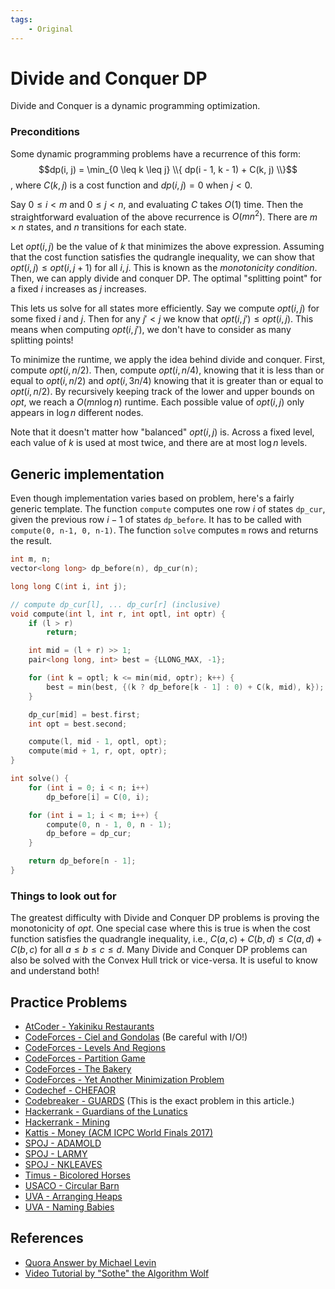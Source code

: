 ```yaml
---
tags:
    - Original
---
```


# Divide and Conquer DP

Divide and Conquer is a dynamic programming optimization.

### Preconditions

Some dynamic programming problems have a recurrence of this form: $$dp(i, j) =
\min_{0 \leq k \leq j} \\{ dp(i - 1, k - 1) + C(k, j) \\}$$, where $C(k, j)$ is a cost function and $dp(i, j) = 0$ when $j \lt 0$.

Say $0 \leq i \lt m$ and $0 \leq j \lt n$, and evaluating $C$ takes $O(1)$ time. Then the straightforward evaluation of the above recurrence is $O(m n^2)$. There are $m \times n$ states, and $n$ transitions for each state.

Let $opt(i, j)$ be the value of $k$ that minimizes the above expression. Assuming that the cost function satisfies the qudrangle inequality, we can show that $opt(i, j) \leq opt(i, j + 1)$ for all $i, j$. This is known as the _monotonicity condition_. Then, we can apply divide and conquer DP. The optimal "splitting point" for a fixed $i$ increases as $j$ increases.

This lets us solve for all states more efficiently. Say we compute $opt(i, j)$ for some fixed $i$ and $j$. Then for any $j' < j$ we know that $opt(i, j') \leq opt(i, j)$. This means when computing $opt(i, j')$, we don't have to consider as many splitting points!

To minimize the runtime, we apply the idea behind divide and conquer. First, compute $opt(i, n / 2)$. Then, compute $opt(i, n / 4)$, knowing that it is less than or equal to $opt(i, n / 2)$ and $opt(i, 3 n / 4)$ knowing that it is greater than or equal to $opt(i, n / 2)$. By recursively keeping track of the lower and upper bounds on $opt$, we reach a $O(m n \log n)$ runtime. Each possible value of $opt(i, j)$ only appears in $\log n$ different nodes.

Note that it doesn't matter how "balanced" $opt(i, j)$ is. Across a fixed level, each value of $k$ is used at most twice, and there are at most $\log n$ levels.

## Generic implementation

Even though implementation varies based on problem, here's a fairly generic template. The function `compute` computes one row $i$ of states `dp_cur`, given the previous row $i-1$ of states `dp_before`. It has to be called with `compute(0, n-1, 0, n-1)`. The function `solve` computes `m` rows and returns the result.

```{.cpp file=divide_and_conquer_dp}
int m, n;
vector<long long> dp_before(n), dp_cur(n);

long long C(int i, int j);

// compute dp_cur[l], ... dp_cur[r] (inclusive)
void compute(int l, int r, int optl, int optr) {
    if (l > r)
        return;

    int mid = (l + r) >> 1;
    pair<long long, int> best = {LLONG_MAX, -1};

    for (int k = optl; k <= min(mid, optr); k++) {
        best = min(best, {(k ? dp_before[k - 1] : 0) + C(k, mid), k});
    }

    dp_cur[mid] = best.first;
    int opt = best.second;

    compute(l, mid - 1, optl, opt);
    compute(mid + 1, r, opt, optr);
}

int solve() {
    for (int i = 0; i < n; i++)
        dp_before[i] = C(0, i);

    for (int i = 1; i < m; i++) {
        compute(0, n - 1, 0, n - 1);
        dp_before = dp_cur;
    }

    return dp_before[n - 1];
}
```

### Things to look out for

The greatest difficulty with Divide and Conquer DP problems is proving the monotonicity of $opt$. One special case where this is true is when the cost function satisfies the quadrangle inequality, i.e., $C(a, c) + C(b, d) \leq C(a, d) + C(b, c)$ for all $a \leq b \leq c \leq d$. Many Divide and Conquer DP problems can also be solved with the Convex Hull trick or vice-versa. It is useful to know and understand both!

## Practice Problems

-   [AtCoder - Yakiniku Restaurants](https://atcoder.jp/contests/arc067/tasks/arc067_d)
-   [CodeForces - Ciel and Gondolas](https://codeforces.com/contest/321/problem/E) (Be careful with I/O!)
-   [CodeForces - Levels And Regions](https://codeforces.com/problemset/problem/673/E)
-   [CodeForces - Partition Game](https://codeforces.com/contest/1527/problem/E)
-   [CodeForces - The Bakery](https://codeforces.com/problemset/problem/834/D)
-   [CodeForces - Yet Another Minimization Problem](https://codeforces.com/contest/868/problem/F)
-   [Codechef - CHEFAOR](https://www.codechef.com/problems/CHEFAOR)
-   [Codebreaker - GUARDS](https://codeforces.com/gym/103536/problem/A) (This is the exact problem in this article.)
-   [Hackerrank - Guardians of the Lunatics](https://www.hackerrank.com/contests/ioi-2014-practice-contest-2/challenges/guardians-lunatics-ioi14)
-   [Hackerrank - Mining](https://www.hackerrank.com/contests/world-codesprint-5/challenges/mining)
-   [Kattis - Money (ACM ICPC World Finals 2017)](https://open.kattis.com/problems/money)
-   [SPOJ - ADAMOLD](https://www.spoj.com/problems/ADAMOLD/)
-   [SPOJ - LARMY](https://www.spoj.com/problems/LARMY/)
-   [SPOJ - NKLEAVES](https://www.spoj.com/problems/NKLEAVES/)
-   [Timus - Bicolored Horses](https://acm.timus.ru/problem.aspx?space=1&num=1167)
-   [USACO - Circular Barn](http://www.usaco.org/index.php?page=viewproblem2&cpid=616)
-   [UVA - Arranging Heaps](https://onlinejudge.org/external/125/12524.pdf)
-   [UVA - Naming Babies](https://onlinejudge.org/external/125/12594.pdf)

## References

-   [Quora Answer by Michael Levin](https://www.quora.com/What-is-divide-and-conquer-optimization-in-dynamic-programming)
-   [Video Tutorial by "Sothe" the Algorithm Wolf](https://www.youtube.com/watch?v=wLXEWuDWnzI)
